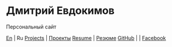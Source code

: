 # Дмитрий Евдокимов

Персональный сайт

[En](/en "English language (по-английски)") | Ru
[Projects](/en/projects) | [Проекты](/ru/projects)
[Resume](/en/resume)     | [Резюме](/ru/resume)
[GitHub](https://github.com/diev) |
                         | [Facebook](https://www.facebook.com/dmitrii.evdokimov)
